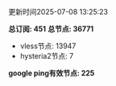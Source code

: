 更新时间2025-07-08 13:25:23

**总订阅: 451**
**总节点: 36771**
- vless节点: 13947
- hysteria2节点: 7

**google ping有效节点: 225**
